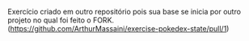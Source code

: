 Exercício criado em outro repositório pois sua base se inicia por outro projeto no qual foi feito o FORK. 
(https://github.com/ArthurMassaini/exercise-pokedex-state/pull/1)